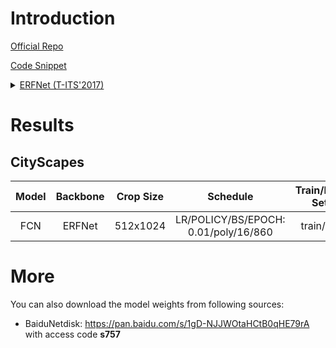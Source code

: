 # Introduction

<a href="https://github.com/Eromera/erfnet_pytorch">Official Repo</a>

<a href="https://github.com/SegmentationBLWX/sssegmentation/tree/main/ssseg/modules/backbones">Code Snippet</a>

<details>
<summary align="left"><a href="https://ieeexplore.ieee.org/document/8063438">ERFNet (T-ITS'2017)</a></summary>

```latex
@article{romera2017erfnet,
    title={Erfnet: Efficient residual factorized convnet for real-time semantic segmentation},
    author={Romera, Eduardo and Alvarez, Jos{\'e} M and Bergasa, Luis M and Arroyo, Roberto},
    journal={IEEE Transactions on Intelligent Transportation Systems},
    volume={19},
    number={1},
    pages={263--272},
    year={2017},
    publisher={IEEE}
}
```

</details>


# Results

## CityScapes
| Model         | Backbone     | Crop Size  | Schedule                              | Train/Eval Set  | mIoU   | Download                 |
| :-:           | :-:          | :-:        | :-:                                   | :-:             | :-:    | :-:                      |
| FCN           | ERFNet       | 512x1024   | LR/POLICY/BS/EPOCH: 0.01/poly/16/860  | train/val       | 76.44% | [model](https://github.com/SegmentationBLWX/modelstore/releases/download/ssseg_erfnet/fcn_erfnet_cityscapes_train.pth) &#124; [log](https://github.com/SegmentationBLWX/modelstore/releases/download/ssseg_erfnet/fcn_erfnet_cityscapes_train.log) |


# More
You can also download the model weights from following sources:
- BaiduNetdisk: https://pan.baidu.com/s/1gD-NJJWOtaHCtB0qHE79rA with access code **s757**